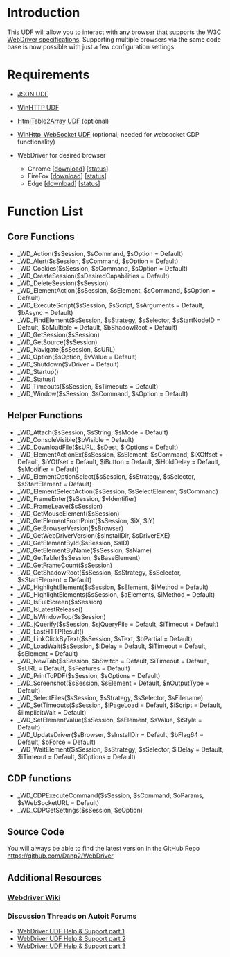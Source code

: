 # Introduction
This UDF will allow you to interact with any browser that supports the [W3C WebDriver specifications](https://www.w3.org/TR/webdriver/). Supporting multiple browsers via the same code base is now possible with just a few configuration settings.

# Requirements
- [JSON UDF](https://www.autoitscript.com/forum/topic/148114-a-non-strict-json-udf-jsmn)
- [WinHTTP UDF](https://www.autoitscript.com/forum/topic/84133-winhttp-functions/)
- [HtmlTable2Array UDF](https://www.autoitscript.com/forum/topic/167679-read-data-from-html-tables-from-raw-html-source/) (optional)
- [WinHttp_WebSocket UDF](https://github.com/Danp2/autoit-websocket) (optional; needed for websocket CDP functionality)

- WebDriver for desired browser
	- Chrome	[[download](https://sites.google.com/a/chromium.org/chromedriver/downloads)]	[[status](https://chromium.googlesource.com/chromium/src/+/master/docs/chromedriver_status.md)]
	- FireFox	[[download](https://github.com/mozilla/geckodriver/releases)]	[[status](https://developer.mozilla.org/en-US/docs/Mozilla/QA/Marionette/WebDriver/status)]
	- Edge	[[download](https://developer.microsoft.com/en-us/microsoft-edge/tools/webdriver/)]	[[status](https://docs.microsoft.com/en-us/microsoft-edge/webdriver#w3c-webdriver-specification-supporthttpsw3cgithubiowebdriverwebdriver-spechtml)]


# Function List

## Core Functions

- _WD_Action($sSession, $sCommand, $sOption = Default)
- _WD_Alert($sSession, $sCommand, $sOption = Default)
- _WD_Cookies($sSession, $sCommand, $sOption = Default)
- _WD_CreateSession($sDesiredCapabilities = Default)
- _WD_DeleteSession($sSession)
- _WD_ElementAction($sSession, $sElement, $sCommand, $sOption = Default)
- _WD_ExecuteScript($sSession, $sScript, $sArguments = Default, $bAsync = Default)
- _WD_FindElement($sSession, $sStrategy, $sSelector, $sStartNodeID = Default, $bMultiple = Default, $bShadowRoot = Default)
- _WD_GetSession($sSession)
- _WD_GetSource($sSession)
- _WD_Navigate($sSession, $sURL)
- _WD_Option($sOption, $vValue = Default)
- _WD_Shutdown($vDriver = Default)
- _WD_Startup()
- _WD_Status()
- _WD_Timeouts($sSession, $sTimeouts = Default)
- _WD_Window($sSession, $sCommand, $sOption = Default)

## Helper Functions

- _WD_Attach($sSession, $sString, $sMode = Default)
- _WD_ConsoleVisible($bVisible = Default)
- _WD_DownloadFile($sURL, $sDest, $iOptions = Default)
- _WD_ElementActionEx($sSession, $sElement, $sCommand, $iXOffset = Default, $iYOffset = Default, $iButton = Default, $iHoldDelay = Default, $sModifier = Default)
- _WD_ElementOptionSelect($sSession, $sStrategy, $sSelector, $sStartElement = Default)
- _WD_ElementSelectAction($sSession, $sSelectElement, $sCommand)
- _WD_FrameEnter($sSession, $vIdentifier)
- _WD_FrameLeave($sSession)
- _WD_GetMouseElement($sSession)
- _WD_GetElementFromPoint($sSession, $iX, $iY)
- _WD_GetBrowserVersion($sBrowser)
- _WD_GetWebDriverVersion($sInstallDir, $sDriverEXE)
- _WD_GetElementById($sSession, $sID)
- _WD_GetElementByName($sSession, $sName)
- _WD_GetTable($sSession, $sBaseElement)
- _WD_GetFrameCount($sSession)
- _WD_GetShadowRoot($sSession, $sStrategy, $sSelector, $sStartElement = Default)
- _WD_HighlightElement($sSession, $sElement, $iMethod = Default)
- _WD_HighlightElements($sSession, $aElements, $iMethod = Default)
- _WD_IsFullScreen($sSession)
- _WD_IsLatestRelease()
- _WD_IsWindowTop($sSession)
- _WD_jQuerify($sSession, $sjQueryFile = Default, $iTimeout = Default)
- _WD_LastHTTPResult()
- _WD_LinkClickByText($sSession, $sText, $bPartial = Default)
- _WD_LoadWait($sSession, $iDelay = Default, $iTimeout = Default, $sElement = Default)
- _WD_NewTab($sSession, $bSwitch = Default, $iTimeout = Default, $sURL = Default, $sFeatures = Default)
- _WD_PrintToPDF($sSession, $sOptions = Default)
- _WD_Screenshot($sSession, $sElement = Default, $nOutputType = Default)
- _WD_SelectFiles($sSession, $sStrategy, $sSelector, $sFilename)
- _WD_SetTimeouts($sSession, $iPageLoad = Default, $iScript = Default, $iImplicitWait = Default)
- _WD_SetElementValue($sSession, $sElement, $sValue, $iStyle = Default)
- _WD_UpdateDriver($sBrowser, $sInstallDir = Default, $bFlag64 = Default, $bForce = Default)
- _WD_WaitElement($sSession, $sStrategy, $sSelector, $iDelay = Default, $iTimeout = Default, $iOptions = Default)

## CDP functions

- _WD_CDPExecuteCommand($sSession, $sCommand, $oParams, $sWebSocketURL = Default)
- _WD_CDPGetSettings($sSession, $sOption)

## Source Code
You will always be able to find the latest version in the GitHub Repo  https://github.com/Danp2/WebDriver

## Additional Resources
### [Webdriver Wiki](https://www.autoitscript.com/wiki/WebDriver)

### Discussion Threads on Autoit Forums
- [WebDriver UDF Help & Support part 1](https://www.autoitscript.com/forum/topic/192730-webdriver-udf-help-support/)
- [WebDriver UDF Help & Support part 2](https://www.autoitscript.com/forum/topic/201106-webdriver-udf-help-support-ii/)
- [WebDriver UDF Help & Support part 3](https://www.autoitscript.com/forum/topic/205553-webdriver-udf-help-support-iii/)
